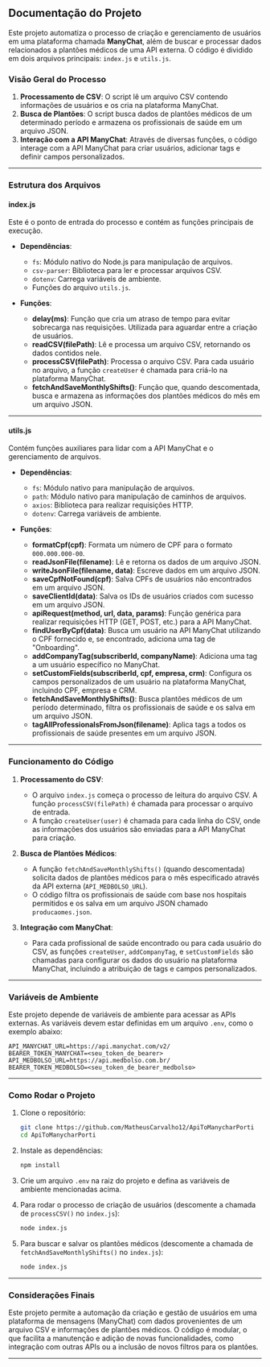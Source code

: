 

## **Documentação do Projeto**

Este projeto automatiza o processo de criação e gerenciamento de usuários em uma plataforma chamada **ManyChat**, além de buscar e processar dados relacionados a plantões médicos de uma API externa. O código é dividido em dois arquivos principais: `index.js` e `utils.js`.

### **Visão Geral do Processo**

1. **Processamento de CSV**: O script lê um arquivo CSV contendo informações de usuários e os cria na plataforma ManyChat.
2. **Busca de Plantões**: O script busca dados de plantões médicos de um determinado período e armazena os profissionais de saúde em um arquivo JSON.
3. **Interação com a API ManyChat**: Através de diversas funções, o código interage com a API ManyChat para criar usuários, adicionar tags e definir campos personalizados.

---

### **Estrutura dos Arquivos**

#### **index.js**

Este é o ponto de entrada do processo e contém as funções principais de execução.

- **Dependências**:
  - `fs`: Módulo nativo do Node.js para manipulação de arquivos.
  - `csv-parser`: Biblioteca para ler e processar arquivos CSV.
  - `dotenv`: Carrega variáveis de ambiente.
  - Funções do arquivo `utils.js`.

- **Funções**:
  - **delay(ms)**: Função que cria um atraso de tempo para evitar sobrecarga nas requisições. Utilizada para aguardar entre a criação de usuários.
  - **readCSV(filePath)**: Lê e processa um arquivo CSV, retornando os dados contidos nele.
  - **processCSV(filePath)**: Processa o arquivo CSV. Para cada usuário no arquivo, a função `createUser` é chamada para criá-lo na plataforma ManyChat.
  - **fetchAndSaveMonthlyShifts()**: Função que, quando descomentada, busca e armazena as informações dos plantões médicos do mês em um arquivo JSON.

---

#### **utils.js**

Contém funções auxiliares para lidar com a API ManyChat e o gerenciamento de arquivos.

- **Dependências**:
  - `fs`: Módulo nativo para manipulação de arquivos.
  - `path`: Módulo nativo para manipulação de caminhos de arquivos.
  - `axios`: Biblioteca para realizar requisições HTTP.
  - `dotenv`: Carrega variáveis de ambiente.

- **Funções**:
  - **formatCpf(cpf)**: Formata um número de CPF para o formato `000.000.000-00`.
  - **readJsonFile(filename)**: Lê e retorna os dados de um arquivo JSON.
  - **writeJsonFile(filename, data)**: Escreve dados em um arquivo JSON.
  - **saveCpfNotFound(cpf)**: Salva CPFs de usuários não encontrados em um arquivo JSON.
  - **saveClientId(data)**: Salva os IDs de usuários criados com sucesso em um arquivo JSON.
  - **apiRequest(method, url, data, params)**: Função genérica para realizar requisições HTTP (GET, POST, etc.) para a API ManyChat.
  - **findUserByCpf(data)**: Busca um usuário na API ManyChat utilizando o CPF fornecido e, se encontrado, adiciona uma tag de "Onboarding".
  - **addCompanyTag(subscriberId, companyName)**: Adiciona uma tag a um usuário específico no ManyChat.
  - **setCustomFields(subscriberId, cpf, empresa, crm)**: Configura os campos personalizados de um usuário na plataforma ManyChat, incluindo CPF, empresa e CRM.
  - **fetchAndSaveMonthlyShifts()**: Busca plantões médicos de um período determinado, filtra os profissionais de saúde e os salva em um arquivo JSON.
  - **tagAllProfessionalsFromJson(filename)**: Aplica tags a todos os profissionais de saúde presentes em um arquivo JSON.

---

### **Funcionamento do Código**

1. **Processamento do CSV**:
   - O arquivo `index.js` começa o processo de leitura do arquivo CSV. A função `processCSV(filePath)` é chamada para processar o arquivo de entrada.
   - A função `createUser(user)` é chamada para cada linha do CSV, onde as informações dos usuários são enviadas para a API ManyChat para criação.

2. **Busca de Plantões Médicos**:
   - A função `fetchAndSaveMonthlyShifts()` (quando descomentada) solicita dados de plantões médicos para o mês especificado através da API externa (`API_MEDBOLSO_URL`).
   - O código filtra os profissionais de saúde com base nos hospitais permitidos e os salva em um arquivo JSON chamado `producaomes.json`.

3. **Integração com ManyChat**:
   - Para cada profissional de saúde encontrado ou para cada usuário do CSV, as funções `createUser`, `addCompanyTag`, e `setCustomFields` são chamadas para configurar os dados do usuário na plataforma ManyChat, incluindo a atribuição de tags e campos personalizados.

---

### **Variáveis de Ambiente**

Este projeto depende de variáveis de ambiente para acessar as APIs externas. As variáveis devem estar definidas em um arquivo `.env`, como o exemplo abaixo:

```env
API_MANYCHAT_URL=https://api.manychat.com/v2/
BEARER_TOKEN_MANYCHAT=<seu_token_de_bearer>
API_MEDBOLSO_URL=https://api.medbolso.com.br/
BEARER_TOKEN_MEDBOLSO=<seu_token_de_bearer_medbolso>
```

---

### **Como Rodar o Projeto**

1. Clone o repositório:
   ```bash
   git clone https://github.com/MatheusCarvalho12/ApiToManycharPorti
   cd ApiToManycharPorti
   ```

2. Instale as dependências:
   ```bash
   npm install
   ```

3. Crie um arquivo `.env` na raiz do projeto e defina as variáveis de ambiente mencionadas acima.

4. Para rodar o processo de criação de usuários (descomente a chamada de `processCSV()` no `index.js`):
   ```bash
   node index.js
   ```

5. Para buscar e salvar os plantões médicos (descomente a chamada de `fetchAndSaveMonthlyShifts()` no `index.js`):
   ```bash
   node index.js
   ```

---

### **Considerações Finais**

Este projeto permite a automação da criação e gestão de usuários em uma plataforma de mensagens (ManyChat) com dados provenientes de um arquivo CSV e informações de plantões médicos. O código é modular, o que facilita a manutenção e adição de novas funcionalidades, como integração com outras APIs ou a inclusão de novos filtros para os plantões.

---


